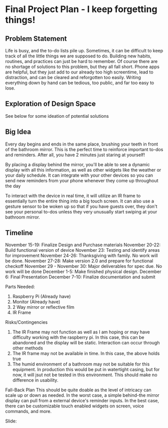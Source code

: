 # Final Project Plan - I keep forgetting things!

## Problem Statement
Life is busy, and the to-do lists pile up. Sometimes, it can be difficult to keep track of all the little things we are supposed to do. Building new habits, routines, and practices can just be hard to remember. Of course there are no shortage of solutions to this problem, but they all fall short. Phone apps are helpful, but they just add to our already too high screentime, lead to distraction, and can be cleared and reforgotten too easily. Writing everything down by hand can be tedious, too public, and far too easy to lose. 

## Exploration of Design Space
See below for some ideation of potential solutions



## Big Idea
Every day begins and ends in the same place, brushing your teeth in front of the bathroom mirror. This is the perfect time to reinforce important to-dos and reminders. After all, you have 2 minutes just staring at yourself! 

By placing a display behind the mirror, you'll be able to see a dynamic display with all this information, as well as other widgets like the weather or your daily schedule. It can integrate with your other devices so you can send new reminders from your phone whenever they come up throughout the day

To interact with the device in real time, it will utilize an IR frame to essentially turn the entire thing into a big touch screen. It can also use a gesture sensor to be woken up so that if you have guests over, they don't see your personal to-dos unless they very unusually start swiping at your bathroom mirror. 

## Timeline
November 15-19: Finalize Design and Purchase materials
November 20-22: Build functional version of device
November 23: Testing and identify areas for improvement
November 24-26: Thanksgiving with family. No work will be done.
November 27-28: Make version 2.0 and prepare for functional checkoff
November 29 - November 30: Major deliverables for spec due. No work will be done
December 1-5: Make finished physical design.
December 6: Final Presentation
December 7-10: Finalize documentation and submit

Parts Needed:
1. Raspberry Pi (Already have)
2. Monitor (Already have)
3. 2 Way mirror or reflective film
4. IR Frame

Risks/Contingencies
1. The IR Frame may not function as well as I am hoping or may have difficulty working with the raspberry pi. In this case, this can be abandoned and the display will be static. Interaction can occur through other methods
2. The IR frame may not be available in time. In this case, the above holds true
3. The humid environment of a bathroom may not be suitable for this equipment. In production this would be put in watertight casing, but for now, it will jsut not be tested in this environment. This should make no difference in usability. 

Fall-Back Plan
This should be quite doable as the level of intricacy can scale up or down as needed. In the worst case, a simple behind-the mirror display can pull from a external device's reminder inputs. In the best case, there can be customizable touch enabled widgets on screen, voice commands, and more. 

Slide:
